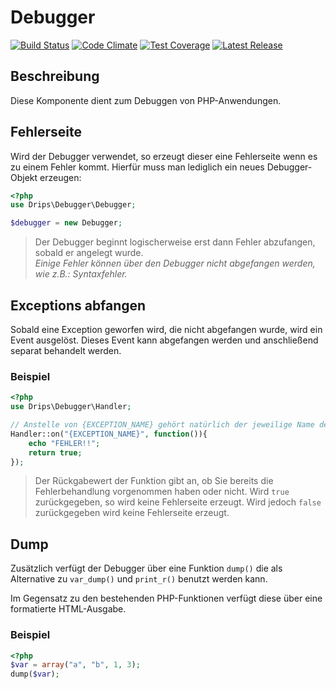 # Debugger

[![Build Status](https://travis-ci.org/Prowect/Debugger.svg)](https://travis-ci.org/Prowect/Debugger)
[![Code Climate](https://codeclimate.com/github/Prowect/Debugger/badges/gpa.svg)](https://codeclimate.com/github/Prowect/Debugger)
[![Test Coverage](https://codeclimate.com/github/Prowect/Debugger/badges/coverage.svg)](https://codeclimate.com/github/Prowect/Debugger/coverage)
[![Latest Release](https://img.shields.io/packagist/v/drips/Debugger.svg)](https://packagist.org/packages/drips/debugger)

## Beschreibung

Diese Komponente dient zum Debuggen von PHP-Anwendungen.

## Fehlerseite

Wird der Debugger verwendet, so erzeugt dieser eine Fehlerseite wenn es zu einem Fehler kommt. Hierfür muss man lediglich ein neues Debugger-Objekt erzeugen:

```php
<?php
use Drips\Debugger\Debugger;

$debugger = new Debugger;
```
> Der Debugger beginnt logischerweise erst dann Fehler abzufangen, sobald er angelegt wurde.  
> *Einige Fehler können über den Debugger nicht abgefangen werden, wie z.B.: Syntaxfehler.*

## Exceptions abfangen

Sobald eine Exception geworfen wird, die nicht abgefangen wurde, wird ein Event ausgelöst. Dieses Event kann abgefangen werden und anschließend separat behandelt werden.

### Beispiel

```php
<?php
use Drips\Debugger\Handler;

// Anstelle von {EXCEPTION_NAME} gehört natürlich der jeweilige Name der Exception eingetragen.
Handler::on("{EXCEPTION_NAME}", function()){
    echo "FEHLER!!";
    return true;
});
```

> Der Rückgabewert der Funktion gibt an, ob Sie bereits die Fehlerbehandlung vorgenommen haben oder nicht. Wird `true` zurückgegeben, so wird keine Fehlerseite erzeugt. Wird jedoch `false` zurückgegeben wird keine Fehlerseite erzeugt.

## Dump

Zusätzlich verfügt der Debugger über eine Funktion `dump()` die als Alternative zu `var_dump()` und `print_r()` benutzt werden kann.

Im Gegensatz zu den bestehenden PHP-Funktionen verfügt diese über eine formatierte HTML-Ausgabe.

### Beispiel

```php
<?php
$var = array("a", "b", 1, 3);
dump($var);
```

